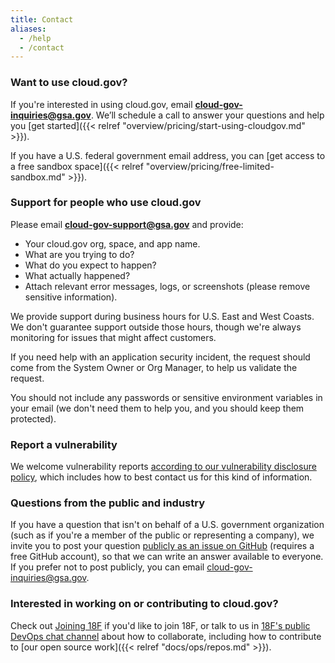 ```yaml
---
title: Contact
aliases:
  - /help
  - /contact
---
```


### Want to use cloud.gov?

If you're interested in using cloud.gov, email [**cloud-gov-inquiries@gsa.gov**](mailto:cloud-gov-inquiries@gsa.gov?body=What%27s%20your%20name%3F%0A%0AWhat%20agency%20or%20office%20do%20you%20work%20for%3F%0A%0AWhat%27s%20your%20job%20title%20or%20role%3F%0A%0ATell%20us%20a%20little%20about%20your%20project%20or%20your%20questions%20about%20cloud.gov%3A%0A%0AIf%20you%27d%20like%20us%20to%20call%20you%2C%20what%27s%20your%20phone%20number%20and%20when%20might%20be%20a%20good%20time%3F%0A%0AHow%20did%20you%20first%20hear%20about%20cloud.gov%3F). We’ll schedule a call to answer your questions and help you [get started]({{< relref "overview/pricing/start-using-cloudgov.md" >}}).

If you have a U.S. federal government email address, you can [get access to a free sandbox space]({{< relref "overview/pricing/free-limited-sandbox.md" >}}).


### Support for people who use cloud.gov

Please email [**cloud-gov-support@gsa.gov**](mailto:cloud-gov-support@gsa.gov?body=What%20is%20your%20cloud.gov%20organization%2C%20space%2C%20and%20application%20name%3F%0A%0AWhat%20are%20you%20trying%20to%20do%3F%0A%0AWhat%20do%20you%20expect%20to%20happen%3F%0A%0AWhat%20actually%20happened%3F%0A%0AAttach%20relevant%20error%20messages%2C%20logs%2C%20or%20screenshots%20%28please%20remove%20sensitive%20information%29%3A%0A%0A) and provide:

- Your cloud.gov org, space, and app name.
- What are you trying to do?
- What do you expect to happen?
- What actually happened?
- Attach relevant error messages, logs, or screenshots (please remove sensitive information).

We provide support during business hours for U.S. East and West Coasts. We don't guarantee support outside those hours, though we're always monitoring for issues that might affect customers.

If you need help with an application security incident, the request should come from the System Owner or Org Manager, to help us validate the request.

You should not include any passwords or sensitive environment variables in your email (we don't need them to help you, and you should keep them protected).


### Report a vulnerability

We welcome vulnerability reports [according to our vulnerability disclosure policy](https://18f.gsa.gov/vulnerability-disclosure-policy/), which includes how to best contact us for this kind of information.

### Questions from the public and industry

If you have a question that isn't on behalf of a U.S. government organization (such as if you're a member of the public or representing a company), we invite you to post your question [publicly as an issue on GitHub](https://github.com/18F/cg-site/issues/new) (requires a free GitHub account), so that we can write an answer available to everyone. If you prefer not to post publicly, you can email [cloud-gov-inquiries@gsa.gov](mailto:cloud-gov-inquiries@gsa.gov).

### Interested in working on or contributing to cloud.gov?

Check out [Joining 18F](https://pages.18f.gov/joining-18f/) if you'd like to join 18F, or talk to us in [18F's public DevOps chat channel](https://chat.18f.gov/) about how to collaborate, including how to contribute to [our open source work]({{< relref "docs/ops/repos.md" >}}).
